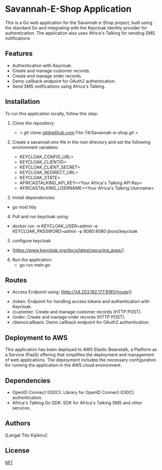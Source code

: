 # Savannah-E-Shop Application
This is a Go web application for the Savannah e-Shop project, built using the standard Go and integrating with the Keycloak identity provider for authentication. The application also uses Africa's Talking for sending SMS notifications

## Features
- Authentication with Keycloak.
- Create and manage customer records.
- Create and manage order records.
- Demo callback endpoint for OAuth2 authentication.
- Send SMS notifications using Africa's Talking.

## Installation
To run this application locally, follow this step:
1. Clone the repository:
    - < git clone git@github.com:Tito-74/Savannah-e-shop.git >

2. Create a savannah.env file in the root directory and set the following environment variables:
    * KEYCLOAK_CONFIG_URL=<Keycloak Configuration URL>
    * KEYCLOAK_CLIENTID=<Your Keycloak Client ID>
    * KEYCLOAK_CLIENT_SECRET=<Your Keycloak Client Secret>
    * KEYCLOAK_REDIRECT_URL=<Your Redirect URL>
    * KEYCLOAK_STATE=<Your State>
    * AFRICASTALKING_API_KEY=<Your Africa's Talking API Key>
    * AFRICASTALKING_USERNAME=<Your Africa's Talking Username>
3. Install dependencies:
  - go mod tidy

4. Pull and run keycloak using:
  - docker run -e KEYCLOAK_USER=admin -e KEYCLOAK_PASSWORD=admin -p 8080:8080 jboss/keycloak

5. configure keycloak 
  - [https://www.keycloak.org/docs/latest/securing_apps/]

6. Run the application:
   - go run main.go



## Routes
* Access Endpoint using: [http://34.203.192.177:8181/{route}]
- /token: Endpoint for handling access tokens and authentication with Keycloak.
- /customer: Create and manage customer records (HTTP POST).
- /order: Create and manage order records (HTTP POST).
- /demo/callback: Demo callback endpoint for OAuth2 authentication.

## Deployment to AWS
 This application has been deployed to AWS Elastic Beanstalk, a Platform as a Service (PaaS) offering that simplifies the deployment and management of web applications. The deployment includes the necessary configuration for running the application in the AWS cloud environment.


## Dependencies

  * OpenID Connect (OIDC): Library for OpenID Connect (OIDC) authentication.
  * Africa's Talking Go SDK: SDK for Africa's Talking SMS and other services.

## Authors
 [Langat Tito Kipkirui]




## License

[MIT](https://choosealicense.com/licenses/mit/)
